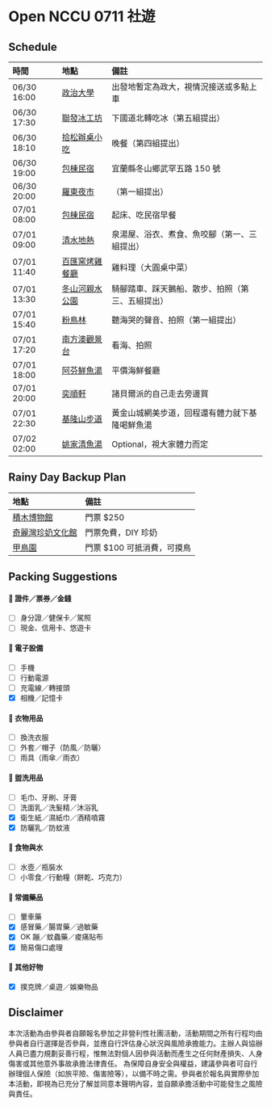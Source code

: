 # Open NCCU 0711 社遊

## Schedule

| 時間        | 地點                                                        | 備註                                             |
| :---------- | :---------------------------------------------------------- | :----------------------------------------------- |
| 06/30 16:00 | [政治大學](https://maps.app.goo.gl/onzbGEoJSUbJA7Ts6)       | 出發地暫定為政大，視情況接送或多點上車           |
| 06/30 17:30 | [聯發冰工坊](https://maps.app.goo.gl/DnfLL7e5HE2bw83H8)     | 下國道北轉吃冰（第五組提出）                     |
| 06/30 18:10 | [拾松辦桌小吃](https://maps.app.goo.gl/zEQ4Wyuf29pm2reP7)   | 晚餐（第四組提出）                               |
| 06/30 19:00 | [包棟民宿](https://maps.app.goo.gl/3NQ7ap26UChu9GwL7)       | 宜蘭縣冬山鄉武罕五路 150 號                      |
| 06/30 20:00 | [羅東夜市](https://maps.app.goo.gl/Ea5g6dbJLwTizz5V6)       | （第一組提出）                                   |
| 07/01 08:00 | [包棟民宿](https://maps.app.goo.gl/3NQ7ap26UChu9GwL7)       | 起床、吃民宿早餐                                 |
| 07/01 09:00 | [清水地熱](https://maps.app.goo.gl/d6cMpW1s11JmWqqR9)       | 泉湯屋、浴衣、煮食、魚咬腳（第一、三組提出）     |
| 07/01 11:40 | [百匯窯烤雞餐廳](https://maps.app.goo.gl/jCoVLtJefQS2qm1q8) | 雞料理（大圓桌中菜）                             |
| 07/01 13:30 | [冬山河親水公園](https://maps.app.goo.gl/Te7UWdZKMRD2Xtj88) | 騎腳踏車、踩天鵝船、散步、拍照（第三、五組提出） |
| 07/01 15:40 | [粉鳥林](https://maps.app.goo.gl/WEEewVuEWkKtzpdXA)         | 聽海哭的聲音、拍照（第一組提出）                 |
| 07/01 17:20 | [南方澳觀景台](https://maps.app.goo.gl/ECJatfVSbvRdUfnU7)   | 看海、拍照                                       |
| 07/01 18:00 | [阿芬鮮魚湯](https://maps.app.goo.gl/BjYWNz7ghqdy761B6)     | 平價海鮮餐廳                                     |
| 07/01 20:00 | [奕順軒](https://maps.app.goo.gl/dz5xrCEC5PCyZkHJA)         | 諸貝爾派的自己走去旁邊買                         |
| 07/01 22:30 | [基隆山步道](https://maps.app.goo.gl/jca8LgidU6QSzYmK8)     | 黃金山城網美步道，回程還有體力就下基隆喝鮮魚湯   |
| 07/02 02:00 | [姚家清魚湯](https://maps.app.goo.gl/kYa7H3hZq9HdMoWo9)     | Optional，視大家體力而定                         |

## Rainy Day Backup Plan

| 地點                                                          | 備註                       |
| :------------------------------------------------------------ | :------------------------- |
| [積木博物館](https://maps.app.goo.gl/SP7JZfGmXZqMQTFw9)       | 門票 $250                  |
| [奇麗灣珍奶文化館](https://maps.app.goo.gl/tyLWdbwzNc3dNiBQ8) | 門票免費，DIY 珍奶         |
| [甲鳥園](https://maps.app.goo.gl/edtmuyz4qyGtbtfG9)           | 門票 $100 可抵消費，可摸鳥 |

## Packing Suggestions

#### 🎫 證件／票券／金錢

- [ ] 身分證／健保卡／駕照
- [ ] 現金、信用卡、悠遊卡

#### 📱 電子設備

- [ ] 手機
- [ ] 行動電源
- [ ] 充電線／轉接頭
- [x] 相機／記憶卡

#### 👕 衣物用品

- [ ] 換洗衣服
- [ ] 外套／帽子（防風／防曬）
- [ ] 雨具（雨傘／雨衣）

#### 🧴 盥洗用品

- [ ] 毛巾、牙刷、牙膏
- [ ] 洗面乳／洗髮精／沐浴乳
- [x] 衛生紙／濕紙巾／酒精噴霧
- [x] 防曬乳／防蚊液

#### 🍫 食物與水

- [ ] 水壺／瓶裝水
- [ ] 小零食／行動糧（餅乾、巧克力）

#### 💊 常備藥品

- [ ] 暈車藥
- [x] 感冒藥／腸胃藥／過敏藥
- [x] OK 蹦／蚊蟲藥／痠痛貼布
- [x] 簡易傷口處理

#### 📌 其他好物

- [x] 撲克牌／桌遊／娛樂物品

## Disclaimer

本次活動為由參與者自願報名參加之非營利性社團活動，活動期間之所有行程均由參與者自行選擇是否參與，並應自行評估身心狀況與風險承擔能力。主辦人與協辦人員已盡力規劃妥善行程，惟無法對個人因參與活動而產生之任何財產損失、人身傷害或其他意外事故承擔法律責任。
為保障自身安全與權益，建議參與者可自行辦理個人保險（如旅平險、傷害險等），以備不時之需。參與者於報名與實際參加本活動，即視為已充分了解並同意本聲明內容，並自願承擔活動中可能發生之風險與責任。
